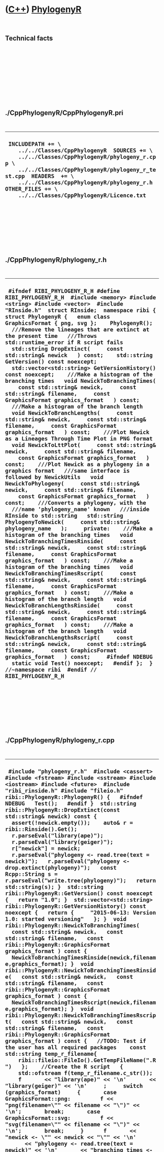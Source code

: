 



 

 

 

 

 

([C++](Cpp.md)) [PhylogenyR](CppPhylogenyR.md)
================================================

 

Technical facts
---------------

 

 

 

 

 

 

./CppPhylogenyR/CppPhylogenyR.pri
---------------------------------

 

  -----------------------------------------------------------------------------------------------------------------------------------------------------------------------------------------------------------------------------------------------------------------------------------------------------
  ` INCLUDEPATH += \     ../../Classes/CppPhylogenyR  SOURCES += \     ../../Classes/CppPhylogenyR/phylogeny_r.cpp \     ../../Classes/CppPhylogenyR/phylogeny_r_test.cpp  HEADERS  += \     ../../Classes/CppPhylogenyR/phylogeny_r.h  OTHER_FILES += \     ../../Classes/CppPhylogenyR/Licence.txt`
  -----------------------------------------------------------------------------------------------------------------------------------------------------------------------------------------------------------------------------------------------------------------------------------------------------

 

 

 

 

 

./CppPhylogenyR/phylogeny\_r.h
------------------------------

 

  --------------------------------------------------------------------------------------------------------------------------------------------------------------------------------------------------------------------------------------------------------------------------------------------------------------------------------------------------------------------------------------------------------------------------------------------------------------------------------------------------------------------------------------------------------------------------------------------------------------------------------------------------------------------------------------------------------------------------------------------------------------------------------------------------------------------------------------------------------------------------------------------------------------------------------------------------------------------------------------------------------------------------------------------------------------------------------------------------------------------------------------------------------------------------------------------------------------------------------------------------------------------------------------------------------------------------------------------------------------------------------------------------------------------------------------------------------------------------------------------------------------------------------------------------------------------------------------------------------------------------------------------------------------------------------------------------------------------------------------------------------------------------------------------------------------------------------------------------------------------------------------------------------------------------------------------------------------------------------------------------------------------------------------------------------------------------------------------------------------------------------------------------------------------------------------------------------------------------------------------------------------------------------------------------------------------------------------------------------------------------------------------------------------------------------------------------------------------------------------------------------------------------------------------------------------------
  ` #ifndef RIBI_PHYLOGENY_R_H #define RIBI_PHYLOGENY_R_H  #include <memory> #include <string> #include <vector>  #include "RInside.h"  struct RInside;  namespace ribi {  struct PhylogenyR {   enum class GraphicsFormat { png, svg };    PhylogenyR();    ///Remove the lineages that are extinct at the present time   ///Throws std::runtime_error if R script fails   std::string DropExtinct(     const std::string& newick   ) const;    std::string GetVersion() const noexcept;   std::vector<std::string> GetVersionHistory() const noexcept;    ///Make a histogram of the branching times   void NewickToBranchingTimes(     const std::string& newick,     const std::string& filename,     const GraphicsFormat graphics_format   ) const;    ///Make a histogram of the branch length   void NewickToBranchLengths(     const std::string& newick,     const std::string& filename,     const GraphicsFormat graphics_format   ) const;    ///Plot Newick as a Lineages Through Time Plot in PNG format   void NewickToLttPlot(     const std::string& newick,     const std::string& filename,     const GraphicsFormat graphics_format   ) const;    ///Plot Newick as a phylogeny in a graphics format   ///same interface is followed by NewickUtils   void NewickToPhylogeny(     const std::string& newick,     const std::string& filename,     const GraphicsFormat graphics_format   ) const;    ///Converts a phylogeny, with the   ///name 'phylogeny_name' known   ///inside RInside to std::string   std::string PhylogenyToNewick(     const std::string& phylogeny_name   );     private:    ///Make a histogram of the branching times   void NewickToBranchingTimesRinside(     const std::string& newick,     const std::string& filename,     const GraphicsFormat graphics_format   ) const;    ///Make a histogram of the branching times   void NewickToBranchingTimesRscript(     const std::string& newick,     const std::string& filename,     const GraphicsFormat graphics_format   ) const;    ///Make a histogram of the branch length   void NewickToBranchLengthsRinside(     const std::string& newick,     const std::string& filename,     const GraphicsFormat graphics_format   ) const;    ///Make a histogram of the branch length   void NewickToBranchLengthsRscript(     const std::string& newick,     const std::string& filename,     const GraphicsFormat graphics_format   ) const;     #ifndef NDEBUG   static void Test() noexcept;   #endif };  } //~namespace ribi  #endif // RIBI_PHYLOGENY_R_H`
  --------------------------------------------------------------------------------------------------------------------------------------------------------------------------------------------------------------------------------------------------------------------------------------------------------------------------------------------------------------------------------------------------------------------------------------------------------------------------------------------------------------------------------------------------------------------------------------------------------------------------------------------------------------------------------------------------------------------------------------------------------------------------------------------------------------------------------------------------------------------------------------------------------------------------------------------------------------------------------------------------------------------------------------------------------------------------------------------------------------------------------------------------------------------------------------------------------------------------------------------------------------------------------------------------------------------------------------------------------------------------------------------------------------------------------------------------------------------------------------------------------------------------------------------------------------------------------------------------------------------------------------------------------------------------------------------------------------------------------------------------------------------------------------------------------------------------------------------------------------------------------------------------------------------------------------------------------------------------------------------------------------------------------------------------------------------------------------------------------------------------------------------------------------------------------------------------------------------------------------------------------------------------------------------------------------------------------------------------------------------------------------------------------------------------------------------------------------------------------------------------------------------------------------------------------------------

 

 

 

 

 

./CppPhylogenyR/phylogeny\_r.cpp
--------------------------------

 

  -------------------------------------------------------------------------------------------------------------------------------------------------------------------------------------------------------------------------------------------------------------------------------------------------------------------------------------------------------------------------------------------------------------------------------------------------------------------------------------------------------------------------------------------------------------------------------------------------------------------------------------------------------------------------------------------------------------------------------------------------------------------------------------------------------------------------------------------------------------------------------------------------------------------------------------------------------------------------------------------------------------------------------------------------------------------------------------------------------------------------------------------------------------------------------------------------------------------------------------------------------------------------------------------------------------------------------------------------------------------------------------------------------------------------------------------------------------------------------------------------------------------------------------------------------------------------------------------------------------------------------------------------------------------------------------------------------------------------------------------------------------------------------------------------------------------------------------------------------------------------------------------------------------------------------------------------------------------------------------------------------------------------------------------------------------------------------------------------------------------------------------------------------------------------------------------------------------------------------------------------------------------------------------------------------------------------------------------------------------------------------------------------------------------------------------------------------------------------------------------------------------------------------------------------------------------------------------------------------------------------------------------------------------------------------------------------------------------------------------------------------------------------------------------------------------------------------------------------------------------------------------------------------------------------------------------------------------------------------------------------------------------------------------------------------------------------------------------------------------------------------------------------------------------------------------------------------------------------------------------------------------------------------------------------------------------------------------------------------------------------------------------------------------------------------------------------------------------------------------------------------------------------------------------------------------------------------------------------------------------------------------------------------------------------------------------------------------------------------------------------------------------------------------------------------------------------------------------------------------------------------------------------------------------------------------------------------------------------------------------------------------------------------------------------------------------------------------------------------------------------------------------------------------------------------------------------------------------------------------------------------------------------------------------------------------------------------------------------------------------------------------------------------------------------------------------------------------------------------------------------------------------------------------------------------------------------------------------------------------------------------------------------------------------------------------------------------------------------------------------------------------------------------------------------------------------------------------------------------------------------------------------------------------------------------------------------------------------------------------------------------------------------------------------------------------------------------------------------------------------------------------------------------------------------------------------------------------------------------------------------------------------------------------------------------------------------------------------------------------------------------------------------------------------------------------------------------------------------------------------------------------------------------------------------------------------------------------------------------------------------------------------------------------------------------------------------------------------------------------------------------------------------------------------------------------------------------------------------------------------------------------------------------------------------------------------------------------------------------------------------------------------------------------------------------------------------------------------------------------------------------------------------------------------------------------------------------------------------------------------------------------------------------------------------------------------------------------------------------------------------------------------------------------------------------------------------------------------------------------------------------------------------------------------------------------------------------------------------------------------------------------------------------------------------------------------------------------------------------------------------------------------------------------------------------------------------------------------------------------------------------------------------------------------------------------------------------------------------------------------------------------------------------------------------------------------------------------------------------------------------------------------------------------------------------------------------------------------------------------------------------------------------------------------------------------------------------------------------------------------------------------------------------------------------------------------------------------------------------------------------------------------------------------------------------------------------------------------------------------------------------------------------------------------------------------------------------------------------------------------------------------------------------------------------------------------------------------------------------------------------------------------------------------------------------------------------------------------------------------------------------------------------------------------------------------------------------------------------------------------------------------------------------------------------------------------------------------------------------------------------------------------------------------------------------------------------------------------------------------------------------------------------------------------------------------------------------------------------------------------------------------------------------------------------------------------------------------------------------------------------------------------------------------------------------------------------------------------------------------------------------------------------------------------------------------------------------------------------------------------------------------------------------------------------
  ` #include "phylogeny_r.h"  #include <cassert> #include <fstream> #include <sstream> #include <iostream> #include <future>  #include "ribi_rinside.h" #include "fileio.h"  ribi::PhylogenyR::PhylogenyR() {   #ifndef NDEBUG   Test();   #endif }  std::string ribi::PhylogenyR::DropExtinct(const std::string& newick) const {   assert(!newick.empty());    auto& r = ribi::Rinside().Get();   r.parseEval("library(ape)");   r.parseEval("library(geiger)");   r["newick"] = newick;   r.parseEval("phylogeny <- read.tree(text = newick)");   r.parseEval("phylogeny <- drop.extinct(phylogeny)");   const Rcpp::String s = r.parseEval("write.tree(phylogeny)");   return std::string(s); }  std::string ribi::PhylogenyR::GetVersion() const noexcept {   return "1.0"; }  std::vector<std::string> ribi::PhylogenyR::GetVersionHistory() const noexcept {   return {     "2015-06-13: Version 1.0: started versioning"   }; }  void ribi::PhylogenyR::NewickToBranchingTimes(   const std::string& newick,   const std::string& filename,   const ribi::PhylogenyR::GraphicsFormat graphics_format ) const {   NewickToBranchingTimesRinside(newick,filename,graphics_format); }  void ribi::PhylogenyR::NewickToBranchingTimesRinside(   const std::string& newick,   const std::string& filename,   const ribi::PhylogenyR::GraphicsFormat graphics_format ) const {   NewickToBranchingTimesRscript(newick,filename,graphics_format); }  void ribi::PhylogenyR::NewickToBranchingTimesRscript(   const std::string& newick,   const std::string& filename,   const ribi::PhylogenyR::GraphicsFormat graphics_format ) const {   //TODO: Test if the user has all required packages    const std::string temp_r_filename{     ribi::fileio::FileIo().GetTempFileName(".R")   };    //Create the R script   {     std::ofstream f(temp_r_filename.c_str());     f       << "library(ape)" << '\n'       << "library(geiger)" << '\n'     ;     switch (graphics_format)     {       case GraphicsFormat::png:         f << "png(filename=\"" << filename << "\")" << '\n';       break;       case GraphicsFormat::svg:         f << "svg(filename=\"" << filename << "\")" << '\n';       break;     }      f       << "newick <- \"" << newick << "\"" << '\n'       << "phylogeny <- read.tree(text = newick)" << '\n'       << "branching_times <- branching.times(phylogeny)" << '\n'       << "hist(branching_times)" << '\n'       << "dev.off()" << '\n';     ;   }    if (!ribi::fileio::FileIo().IsRegularFile(temp_r_filename))   {     std::stringstream s;     s << __FILE__ << "(" << __LINE__ << "): "       << "Could not create temporary R script file "       << "with filename '" << temp_r_filename << "'";     throw std::runtime_error(s.str().c_str());   }    //Execute the R script   {     std::stringstream cmd;     cmd << "Rscript " << temp_r_filename;     const int error{std::system(cmd.str().c_str())};     if (error)     {       std::clog << __FILE__ << ": error " << error << '\n';     }   }    if (!ribi::fileio::FileIo().IsRegularFile(filename))   {     std::stringstream s;     s << __FILE__ << "(" << __LINE__ << "): "       << "Could not create SVG "       << "with filename '" << filename << "'. "       << "Perhaps not all packages (ape, geiger) needed are installed? "       << "You can try to run the temporary R script file '"       << temp_r_filename       << "' yourself to see which error it gives"     ;     throw std::runtime_error(s.str().c_str());   }    //Delete the temporary R file   ribi::fileio::FileIo().DeleteFile(temp_r_filename); }  void ribi::PhylogenyR::NewickToBranchLengths(   const std::string& newick,   const std::string& filename,   const ribi::PhylogenyR::GraphicsFormat graphics_format ) const {   NewickToBranchLengthsRinside(newick,filename,graphics_format); }  void ribi::PhylogenyR::NewickToBranchLengthsRinside(   const std::string& newick,   const std::string& filename,   const ribi::PhylogenyR::GraphicsFormat graphics_format ) const {   NewickToBranchLengthsRscript(newick,filename,graphics_format); }  void ribi::PhylogenyR::NewickToBranchLengthsRscript(   const std::string& newick,   const std::string& filename,   const ribi::PhylogenyR::GraphicsFormat graphics_format ) const {   //TODO: Test if the user has all required packages    const std::string temp_r_filename{     ribi::fileio::FileIo().GetTempFileName(".R")   };    //Create the R script   {     std::ofstream f(temp_r_filename.c_str());     f       << "library(ape)" << '\n'       << "library(geiger)" << '\n'     ;     switch (graphics_format)     {       case GraphicsFormat::png:         f << "png(filename=\"" << filename << "\")" << '\n';       break;       case GraphicsFormat::svg:         f << "svg(filename=\"" << filename << "\")" << '\n';       break;     }      f       << "newick <- \"" << newick << "\"" << '\n'       << "phylogeny <- read.tree(text = newick)" << '\n'       << "branch_lengths <- phylogeny$edge.length" << '\n'       << "hist(branch_lengths)" << '\n'       << "dev.off()" << '\n';     ;   }    if (!ribi::fileio::FileIo().IsRegularFile(temp_r_filename))   {     std::stringstream s;     s << __FILE__ << "(" << __LINE__ << "): "       << "Could not create temporary R script file "       << "with filename '" << temp_r_filename << "'";     throw std::runtime_error(s.str().c_str());   }    //Execute the R script   {     std::stringstream cmd;     cmd << "Rscript " << temp_r_filename;     const int error{std::system(cmd.str().c_str())};     if (error)     {       std::clog << __FILE__ << ": error " << error << '\n';     }   }    if (!ribi::fileio::FileIo().IsRegularFile(filename))   {     std::stringstream s;     s << __FILE__ << "(" << __LINE__ << "): "       << "Could not create SVG "       << "with filename '" << filename << "'. "       << "Perhaps not all packages (ape, geiger) needed are installed? "       << "You can try to run the temporary R script file '"       << temp_r_filename       << "' yourself to see which error it gives"     ;     throw std::runtime_error(s.str().c_str());   }    //Delete the temporary R file   ribi::fileio::FileIo().DeleteFile(temp_r_filename); }  void ribi::PhylogenyR::NewickToLttPlot(   const std::string& newick,   const std::string& filename,   const ribi::PhylogenyR::GraphicsFormat graphics_format ) const {   assert(!newick.empty());   assert(!filename.empty());    //TODO: Test if the user has all required packages   auto& r = ribi::Rinside().Get();    r.parseEvalQ("library(ape)");   r.parseEvalQ("library(geiger)");   r["temp_filename"] = filename;   r["newick"] = newick;   r.parseEvalQ("phylogeny <- read.tree(text = newick)");    switch (graphics_format)   {     case GraphicsFormat::png:       r.parseEvalQ("png(filename=temp_filename)");     break;     case GraphicsFormat::svg:       r.parseEvalQ("svg(filename=temp_filename)");     break;   }   r.parseEvalQ("ltt.plot(phylogeny)");   r.parseEvalQ("dev.off()");    if (!ribi::fileio::FileIo().IsRegularFile(filename))   {     std::stringstream s;     s << __FILE__ << "(" << __LINE__ << "): "       << "Could not create SVG "       << "with filename '" << filename << "'. "       << "Perhaps not all packages (ape, geiger) needed are installed?"     ;     throw std::runtime_error(s.str().c_str());   } }  void ribi::PhylogenyR::NewickToPhylogeny(   const std::string& newick,   const std::string& filename,   const ribi::PhylogenyR::GraphicsFormat graphics_format ) const {   assert(!newick.empty());   assert(!filename.empty());    //TODO: Test if the user has all required packages   auto& r = ribi::Rinside().Get();    r.parseEvalQ("library(ape)");   r.parseEvalQ("library(geiger)");   r["temp_filename"] = filename;   r["newick"] = newick;   r.parseEvalQ("phylogeny <- read.tree(text = newick)");    switch (graphics_format)   {     case GraphicsFormat::png:       r.parseEvalQ("png(filename=temp_filename)");     break;     case GraphicsFormat::svg:       r.parseEvalQ("svg(filename=temp_filename)");     break;   }   r.parseEvalQ("plot(phylogeny)");   r.parseEvalQ("dev.off()");     if (!ribi::fileio::FileIo().IsRegularFile(filename))   {     std::stringstream s;     s << __FILE__ << "(" << __LINE__ << "): "       << "Could not create image "       << "with filename '" << filename << "'. "       << "Perhaps not all packages (ape, geiger) needed are installed?"     ;     throw std::runtime_error(s.str().c_str());   } }  std::string ribi::PhylogenyR::PhylogenyToNewick(   const std::string& phylogeny_name ) {   auto& r = ribi::Rinside().Get();   const Rcpp::String s = r.parseEval("write.tree("+ phylogeny_name + ")");   const std::string t = s;   return t; }`
  -------------------------------------------------------------------------------------------------------------------------------------------------------------------------------------------------------------------------------------------------------------------------------------------------------------------------------------------------------------------------------------------------------------------------------------------------------------------------------------------------------------------------------------------------------------------------------------------------------------------------------------------------------------------------------------------------------------------------------------------------------------------------------------------------------------------------------------------------------------------------------------------------------------------------------------------------------------------------------------------------------------------------------------------------------------------------------------------------------------------------------------------------------------------------------------------------------------------------------------------------------------------------------------------------------------------------------------------------------------------------------------------------------------------------------------------------------------------------------------------------------------------------------------------------------------------------------------------------------------------------------------------------------------------------------------------------------------------------------------------------------------------------------------------------------------------------------------------------------------------------------------------------------------------------------------------------------------------------------------------------------------------------------------------------------------------------------------------------------------------------------------------------------------------------------------------------------------------------------------------------------------------------------------------------------------------------------------------------------------------------------------------------------------------------------------------------------------------------------------------------------------------------------------------------------------------------------------------------------------------------------------------------------------------------------------------------------------------------------------------------------------------------------------------------------------------------------------------------------------------------------------------------------------------------------------------------------------------------------------------------------------------------------------------------------------------------------------------------------------------------------------------------------------------------------------------------------------------------------------------------------------------------------------------------------------------------------------------------------------------------------------------------------------------------------------------------------------------------------------------------------------------------------------------------------------------------------------------------------------------------------------------------------------------------------------------------------------------------------------------------------------------------------------------------------------------------------------------------------------------------------------------------------------------------------------------------------------------------------------------------------------------------------------------------------------------------------------------------------------------------------------------------------------------------------------------------------------------------------------------------------------------------------------------------------------------------------------------------------------------------------------------------------------------------------------------------------------------------------------------------------------------------------------------------------------------------------------------------------------------------------------------------------------------------------------------------------------------------------------------------------------------------------------------------------------------------------------------------------------------------------------------------------------------------------------------------------------------------------------------------------------------------------------------------------------------------------------------------------------------------------------------------------------------------------------------------------------------------------------------------------------------------------------------------------------------------------------------------------------------------------------------------------------------------------------------------------------------------------------------------------------------------------------------------------------------------------------------------------------------------------------------------------------------------------------------------------------------------------------------------------------------------------------------------------------------------------------------------------------------------------------------------------------------------------------------------------------------------------------------------------------------------------------------------------------------------------------------------------------------------------------------------------------------------------------------------------------------------------------------------------------------------------------------------------------------------------------------------------------------------------------------------------------------------------------------------------------------------------------------------------------------------------------------------------------------------------------------------------------------------------------------------------------------------------------------------------------------------------------------------------------------------------------------------------------------------------------------------------------------------------------------------------------------------------------------------------------------------------------------------------------------------------------------------------------------------------------------------------------------------------------------------------------------------------------------------------------------------------------------------------------------------------------------------------------------------------------------------------------------------------------------------------------------------------------------------------------------------------------------------------------------------------------------------------------------------------------------------------------------------------------------------------------------------------------------------------------------------------------------------------------------------------------------------------------------------------------------------------------------------------------------------------------------------------------------------------------------------------------------------------------------------------------------------------------------------------------------------------------------------------------------------------------------------------------------------------------------------------------------------------------------------------------------------------------------------------------------------------------------------------------------------------------------------------------------------------------------------------------------------------------------------------------------------------------------------------------------------------------------------------------------------------------------------------------------------------------------------------------------------------------------------------------------------------------------------------------------------------------------------------------------------------------------------

 

 

 

 

 

./CppPhylogenyR/phylogeny\_r\_test.cpp
--------------------------------------

 

  --------------------------------------------------------------------------------------------------------------------------------------------------------------------------------------------------------------------------------------------------------------------------------------------------------------------------------------------------------------------------------------------------------------------------------------------------------------------------------------------------------------------------------------------------------------------------------------------------------------------------------------------------------------------------------------------------------------------------------------------------------------------------------------------------------------------------------------------------------------------------------------------------------------------------------------------------------------------------------------------------------------------------------------------------------------------------------------------------------------------------------------------------------------------------------------------------------------------------------------------------------------------------------------------------------------------------------------------------------------------------------------------------------------------------------------------------------------------------------------------------------------------------------------------------------------------------------------------------------------------------------------------------------------------------------------------------------------------------------------------------------------------------------------------------------------------------------------------------------------------------------------------------------------------------------------------------------------------------------------------------------------------------------------------------------------------------------------------------------------------------------------------------------------------------------------------------------------------------------------------------------------------------------------------------------------------------------------------------------------------------------------------------------------------------------------------------------------------------------------------------------------------------------------------------------------------------------------------------------------------------------------------------------------------------------------------------------------------------------------------------------------------------------------------------------------------------------------------------------------------------------------------------------------------------------------------------------------------------------------------------------------------------------------------------------------------------------------------------------------------------------------------------------------------------------
  ` #include "phylogeny_r.h"  #include <cassert> #include <chrono>  #include "fileio.h" #include "testtimer.h" #include "trace.h" #include "ribi_rinside.h" #include "RInside.h"  #ifndef NDEBUG void ribi::PhylogenyR::Test() noexcept {   {     static bool is_tested{false};     if (is_tested) return;     is_tested = true;   }   {     ribi::fileio::FileIo();     auto& r = ribi::Rinside().Get();     r.parseEvalQ("library(ape)");     r.parseEvalQ("library(geiger)");   }   const ribi::TestTimer test_timer(__func__,__FILE__,1.0);   const bool verbose{false};    ribi::fileio::FileIo f;    PhylogenyR p;    if (verbose) { TRACE("NewickToPhylogeny as SVG of extinct and extant species"); }   {     const std::string temp_svg_filename{       f.GetTempFileName(".svg")     };     const std::string newick{"((F:2,G:2):1,H:3);"};     p.NewickToPhylogeny(       newick,       temp_svg_filename,       ribi::PhylogenyR::GraphicsFormat::svg     );     assert(f.IsRegularFile(temp_svg_filename));     //Clean up     f.DeleteFile(temp_svg_filename);   }   if (verbose) { TRACE("NewickToPhylogeny as PNG of extant species"); }   {     const std::string temp_png_filename{       f.GetTempFileName(".png")     };     const std::string newick{"((F:2,G:2):1,H:3);"};     p.NewickToPhylogeny(       newick,       temp_png_filename,       ribi::PhylogenyR::GraphicsFormat::png     );     assert(f.IsRegularFile(temp_png_filename));     //Clean up     f.DeleteFile(temp_png_filename.c_str());   }   #ifdef FIX_ISSUE_267   if (verbose) { TRACE("NewickToPhylogenyPng on hard phylogeny"); }   {     const TimePoint t{Clock::now()};      const std::string temp_png_filename{       f.GetTempFileName(".png")     };     const std::string newick{"((ER:1,GR:1):1);"};     p.NewickToPhylogenyPng(newick,temp_png_filename);     assert(f.IsRegularFile(temp_png_filename));     //Clean up     f.DeleteFile(temp_png_filename.c_str());       std::cout << "4: " << std::chrono::duration_cast<Msec>(Clock::now() - t).count() << " milliseconds" << '\n';   }   #endif   if (verbose) { TRACE("NewickToLttPlot"); }   {     const std::string temp_png_filename{       f.GetTempFileName(".png")     };     const std::string newick{"((F:2,G:2):1,H:3);"};     p.NewickToLttPlot(newick,temp_png_filename,GraphicsFormat::png);     assert(f.IsRegularFile(temp_png_filename));     //Clean up     f.DeleteFile(temp_png_filename.c_str());   }   if (verbose) { TRACE("DropExtinct"); }   {     assert(       p.DropExtinct(         "(L:1,(((((XD:1,ZD:1):1,CE:2):1,(FE:2,EE:2):1):1,(GD:1,ID:1):1,BD:1):3,(AC:1,EC:1):1,(((TC:1,FD:2):1,QC:1,RC:1):1,((((AE:1,BE:1):1,(WD:1,YD:1):1):1,HD:1):2,MC:1):1):1):3);"       ) == "((((XD:1,ZD:1):1,CE:2):1,(FE:2,EE:2):1):4,((AE:1,BE:1):1,(WD:1,YD:1):1):5);"     );   }   if (verbose) { TRACE("PhylogenyToNewick"); }   {     const std::string s{"((F:2,G:2):1,H:3);"};     auto& r = ribi::Rinside().Get();     r["newick"] = s;     r.parseEval("phylogeny <- read.tree(text = newick)");     const std::string t{p.PhylogenyToNewick("phylogeny")};     assert(s == t);   } } #endif`
  --------------------------------------------------------------------------------------------------------------------------------------------------------------------------------------------------------------------------------------------------------------------------------------------------------------------------------------------------------------------------------------------------------------------------------------------------------------------------------------------------------------------------------------------------------------------------------------------------------------------------------------------------------------------------------------------------------------------------------------------------------------------------------------------------------------------------------------------------------------------------------------------------------------------------------------------------------------------------------------------------------------------------------------------------------------------------------------------------------------------------------------------------------------------------------------------------------------------------------------------------------------------------------------------------------------------------------------------------------------------------------------------------------------------------------------------------------------------------------------------------------------------------------------------------------------------------------------------------------------------------------------------------------------------------------------------------------------------------------------------------------------------------------------------------------------------------------------------------------------------------------------------------------------------------------------------------------------------------------------------------------------------------------------------------------------------------------------------------------------------------------------------------------------------------------------------------------------------------------------------------------------------------------------------------------------------------------------------------------------------------------------------------------------------------------------------------------------------------------------------------------------------------------------------------------------------------------------------------------------------------------------------------------------------------------------------------------------------------------------------------------------------------------------------------------------------------------------------------------------------------------------------------------------------------------------------------------------------------------------------------------------------------------------------------------------------------------------------------------------------------------------------------------------------------------

 

 

 

 

 





 




This page has been created by the [tool](Tools.md)
[CodeToHtml](ToolCodeToHtml.md)
